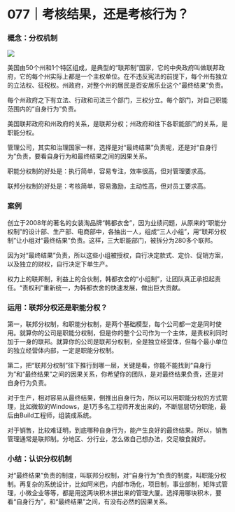 # 077｜考核结果，还是考核行为？

### 概念：分权机制

![](../img/e213acc07b1c8057c307a494f394d63c.jpg)

美国由50个州和1个特区组成，是典型的“联邦制”国家，它的中央政府叫做联邦政府，它的每个州实际上都是一个主权单位。在不违反宪法的前提下，每个州有独立的立法权、征税权。州政府，对整个州的居民是否安居乐业这个“最终结果”负责。

每个州政府之下有立法、行政和司法三个部门，三权分立。每个部门，对自己职能范围内的“自身行为”负责。

美国联邦政府和州政府的关系，是联邦分权；州政府和往下各职能部门的关系，是职能分权。

管理公司，其实和治理国家一样，选择是对“最终结果”负责呢，还是对“自身行为”负责，要看自身行为和最终结果之间的因果关系。

职能分权制的好处是：执行简单，容易专注，效率很高，但对管理要求高。

联邦分权制的好处是：考核简单，容易激励，主动性高，但对员工要求高。

### 案例

创立于2008年的著名的女装淘品牌“韩都衣舍”，因为业绩问题，从原来的“职能分权制”的设计部、生产部、电商部中，各抽出一人，组成“三人小组”，用“联邦分权制”让小组对“最终结果”负责。这样，三大职能部门，被拆分为280多个联邦。

因为对“最终结果”负责，所以这些小组被授权，自行决定款式、定价、促销方案，以及独立的财权，自行决定下单生产。

权力上的联邦制，利益上的合伙制，韩都衣舍的“小组制”，让团队真正承担起责任。“责权利”重新统一，为韩都衣舍的快速发展，做出巨大贡献。

### 运用：联邦分权还是职能分权？

第一，联邦分权制，和职能分权制，是两个基础模型，每个公司都一定是同时使用。就算你的公司是职能分权制，但是你的整个公司作为一个主体，是责权利同时加于一身的联邦。就算你的公司是联邦分权制，全是独立经营体，但每个最小单位的独立经营体内部，一定是职能分权制。

第二，把“联邦分权制”往下推行到哪一层，关键是看，你能不能找到“自身行为”和“最终结果”之间的因果关系，你希望你的团队，是对最终结果负责，还是对自身行为负责。

对于生产，相对容易从最终结果，倒推出自身行为，所以可以用职能分权的方式管理，比如微软的Windows，是1万多名工程师开发出来的，不断层层切分职能，最后由Build工程师，组装成系统。

对于销售，比较难证明，到底哪种自身行为，能产生良好的最终结果。所以，销售管理通常是联邦制。分地区、分行业，怎么做自己想办法，交足粮食就好。

### 小结：认识分权机制

对“最终结果”负责的制度，叫联邦分权制，对“自身行为”负责的制度，叫职能分权制。再复杂的系统设计，比如阿米巴，内部市场化，项目制，事业部制，矩阵式管理，小微企业等等，都是用这两块积木拼出来的管理大厦。选择用哪块积木，要看“自身行为”，和“最终结果”之间，有没有必然的因果关系。